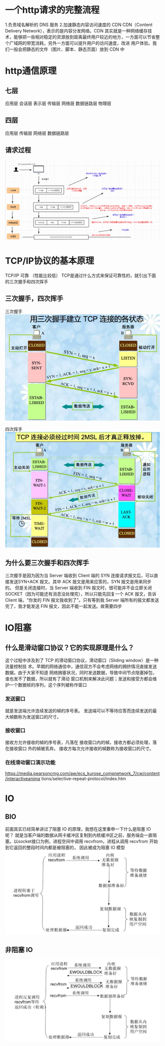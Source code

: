# 一个http请求的完整流程

1.负责域名解析的 DNS  服务
2.加速静态内容访问速度的 CDN
CDN（Content Delivery Network），表示的是内容分发网络。CDN 其实就是一种网络缓存技术，能够把一些相对稳定的资源放到距离最终用户较近的地方，一方面可以节省整个广域网的带宽消耗，另外一方面可以提升用户的访问速度，改进 用户体验。我们一般会把静态的文件（图片、脚本、静态页面）放到 CDN 中

# http通信原理

## 七层

应用层
会话层
表示层
传输层
网络层
数据链路层
物理层

## 四层

应用层
传输层
网络层
数据链路层

## 请求过程

![image.png](./assets/image.png)
# TCP/IP协议的基本原理

TCP/IP 可靠 （性能比较低）
TCP是通过什么方式来保证可靠性的，就引出下面的三次握手和四次挥手

## 三次握手，四次挥手

三次握手
![image.png](./assets/1664958366502-image.png)

四次挥手
![image.png](./assets/1664958389397-image.png)

## 为什么要三次握手和四次挥手

三次握手是因为因为当 Server 端收到 Client 端的 SYN 连接请求报文后，可以直接发送SYN+ACK 报文。其中 ACK 报文是用来应答的，SYN 报文是用来同步的。
但是关闭连接时，当 Server 端收到 FIN 报文时，很可能并不会立即关闭 SOCKET（因为可能还有消息没处理完），所以只能先回复一个 ACK 报文，告诉 Client 端，"你发的 FIN 报文我收到了"。只有等到我 Server 端所有的报文都发送完了，我才能发送 FIN 报文，因此不能一起发送。故需要四步

# IO阻塞

## 什么是滑动窗口协议？它的实现原理是什么？

这个过程中涉及到了 TCP 的滑动窗口协议，滑动窗口（Sliding window）是一种流量控制技
术。早期的网络通信中，通信双方不会考虑网络的拥挤情况直接发送数据。由于大家不知道
网络拥塞状况，同时发送数据，导致中间节点阻塞掉包，谁也发不了数据，所以就有了滑动
窗口机制来解决此问题；发送和接受方都会维护一个数据帧的序列，这个序列被称作窗口

### 发送窗口

就是发送端允许连续发送的幀的序号表。
发送端可以不等待应答而连续发送的最大幀数称为发送窗口的尺寸。

### 接收窗口

接收方允许接收的幀的序号表，凡落在 接收窗口内的幀，接收方都必须处理，落在接收窗口
外的幀被丢弃。
接收方每次允许接收的幀数称为接收窗口的尺寸。

### 在线滑动窗口演示功能

https://media.pearsoncmg.com/aw/ecs_kurose_compnetwork_7/cw/content/interactiveanima
tions/selective-repeat-protocol/index.htm

# IO 

## BIO

前面其实已经简单讲过了阻塞 IO 的原理，我想在这里重申一下什么是阻塞 IO 呢？ 就是当客户端的数据从网卡缓冲区复制到内核缓冲区之前，服务端会一直阻塞。以socket接口为例，进程空间中调用 recvfrom，进程从调用 recvfrom 开始到它返回的整段时间内都是被阻塞的，
因此被成为阻塞 IO 模型
![image.png](./assets/1664963535497-image.png)

## 非阻塞 IO

![image.png](./assets/1664963559111-image.png)


